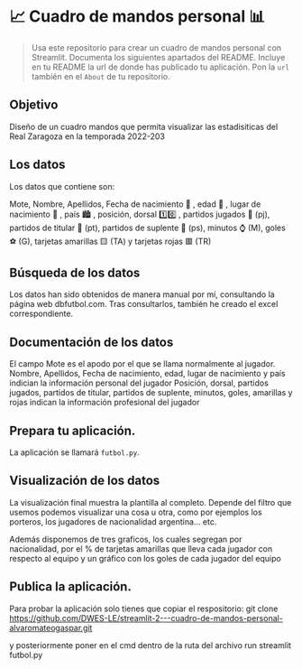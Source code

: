 # 📈 Cuadro de mandos personal 📊
 
> Usa este repositorio para crear un cuadro de mandos personal con Streamlit. Documenta los siguientes apartados del README.
> Incluye en tu README la url de donde has publicado tu aplicación. Pon la `url` también en el `About` de tu repositorio.

## Objetivo
Diseño de un cuadro mandos que permita visualizar las estadisiticas del Real Zaragoza en la temporada 2022-203

## Los datos
Los datos que contiene son:

Mote, Nombre, Apellidos, Fecha de nacimiento 📅 , edad 🔞 , lugar de nacimiento 🏥 , país 🏙️ , posición, dorsal 1️⃣0️⃣ , partidos jugados 🔢 (pj), partidos de titular 👕 (pt), partidos de suplente 🦺 (ps), minutos ⌚ (M), goles ⚽ (G), tarjetas amarillas 🟨 (TA) y tarjetas rojas 🟥 (TR)

## Búsqueda de los datos
Los datos han sido obtenidos de manera manual por mí, consultando la página web dbfutbol.com. Tras consultarlos, también he creado el excel correspondiente.

## Documentación de los datos
El campo Mote es el apodo por el que se llama normalmente al jugador. 
Nombre, Apellidos, Fecha de nacimiento, edad, lugar de nacimiento y país indician la información personal del jugador
Posición, dorsal, partidos jugados, partidos de titular, partidos de suplente, minutos, goles, amarillas y rojas indican la información profesional del jugador

## Prepara tu aplicación.
La aplicación se llamará `futbol.py`.


## Visualización de los datos
La visualización final muestra la plantilla al completo. Depende del filtro que usemos podemos visualizar una cosa u otra, como por ejemplos los porteros, los jugadores de nacionalidad argentina... etc. 

Además disponemos de tres graficos, los cuales segregan por nacionalidad, por el % de tarjetas amarillas que lleva cada jugador con respecto al equipo y un gráfico con los goles de cada jugador del equipo


## Publica la aplicación.
Para probar la aplicación solo tienes que copiar el respositorio: git clone https://github.com/DWES-LE/streamlit-2---cuadro-de-mandos-personal-alvaromateogaspar.git

y posteriormente poner en el cmd dentro de la ruta del archivo run streamlit futbol.py
